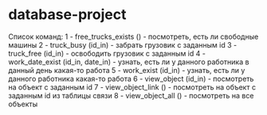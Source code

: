 # database-project

Список команд:
1 - free_trucks_exists ()             - посмотреть, есть ли свободные машины
2 - truck_busy (id_in)                - забрать грузовик с заданным id
3 - truck_free (id_in)                - освободить грузовик с заданным id
4 - work_date_exist (id_in, date_in)  - узнать, есть ли у данного работника в данный день какая-то работа
5 - work_exist (id_in)                - узнать, есть ли у данного работника какая-то работа
6 - view_object (id_in)               - посмотреть на объект с заданным id
7 - view_object_link ()               - посмотреть на объект с заданным id из таблицы связи
8 - view_object_all ()                - посмотреть на все объекты
